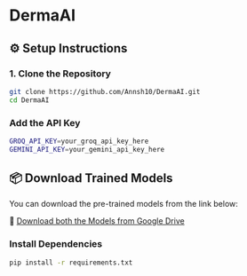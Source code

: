 # DermaAI

## ⚙️ Setup Instructions

### 1. Clone the Repository
```bash
git clone https://github.com/Annsh10/DermaAI.git
cd DermaAI
```

### Add the API Key
```bash
GROQ_API_KEY=your_groq_api_key_here
GEMINI_API_KEY=your_gemini_api_key_here
```

## 📦 Download Trained Models

You can download the pre-trained models from the link below:

🔗 [Download both the Models from Google Drive](https://drive.google.com/drive/u/0/folders/1Bn4ovD8Xcqky5sLaNLJEAksCQKg94MFN)

### Install Dependencies
```bash
pip install -r requirements.txt
```


